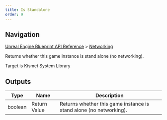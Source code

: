 ```yaml
---
title: Is Standalone
order: 9
---
```

## Navigation

[Unreal Engine Blueprint API Reference](https://dev.epicgames.com/documentation/en-us/unreal-engine/BlueprintAPI) > [Networking](https://dev.epicgames.com/documentation/en-us/unreal-engine/BlueprintAPI/Networking)

Returns whether this game instance is stand alone (no networking).

Target is Kismet System Library

## Outputs

| Type | Name | Description |
| --- | --- | --- |
| boolean | Return Value | Returns whether this game instance is stand alone (no networking). |
